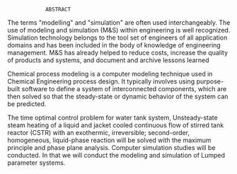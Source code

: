                 ABSTRACT

The terms "modelling" and "simulation" are often used interchangeably. The
use of modeling and simulation (M&S) within engineering is well recognized.
Simulation technology belongs to the tool set of engineers of all application domains
and has been included in the body of knowledge of engineering management. M&S has
already helped to reduce costs, increase the quality of products and systems, and
document and archive lessons learned

 Chemical process modeling is a computer modeling technique used in
Chemical Engineering process design. It typically involves using purpose-built software
to define a system of interconnected components, which are then solved so that the
steady-state or dynamic behavior of the system can be predicted.

 The time optimal control problem for water tank system, Unsteady-state steam
heating of a liquid and jacket cooled continuous flow of stirred tank reactor (CSTR) with
an exothermic, irreversible; second-order, homogeneous, liquid-phase reaction will be
solved with the maximum principle and phase plane analysis. Computer simulation
studies will be conducted. In that we will conduct the modeling and simulation of
Lumped parameter systems. 
